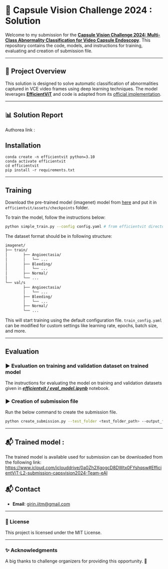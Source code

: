 # 🫧 Capsule Vision Challenge 2024 : Solution

Welcome to my submission for the **[Capsule Vision Challenge 2024: Multi-Class Abnormality Classification for Video Capsule Endoscopy](https://arxiv.org/abs/2408.04940)**. This repository contains the code, models, and instructions for training, evaluating and creation of submission file.

---

## 🌟 Project Overview

This solution is designed to solve automatic classification of abnormalities captured in VCE video frames using deep learning techniques. The model leverages **[EfficientViT](https://github.com/mit-han-lab/efficientvit)** and code is adapted from its [official implementation](https://github.com/mit-han-lab/efficientvit).

---

## 📊 Solution Report

Authorea link : 

## Installation
```
conda create -n efficientvit python=3.10
conda activate efficientvit
cd efficientvit
pip install -r requirements.txt
```
---

## Training

Download the pre-trained model (imagenet) model from [here](https://www.icloud.com/iclouddrive/0aa43CSXmSwJITAuxD8Zrswng#l2-r224) and put it in `efficientvit/assets/checkpoints` folder.

To train the model, follow the instructions below:

```bash
python simple_train.py --config config.yaml # from efficientvit directory
```

The dataset format should be in following structure:

```bash
imagenet/
├── train/
│       ├── Angioectasia/
│       │   └── ...
│       ├── Bleeding/
│       │   └── ...
│       ├── Normal/
│       └── ...
└── val/s
        ├── Angioectasia/
        │   └── ...
        ├── Bleeding/
        │   └── ...
        ├── Normal/
        └── ...
```


This will start training using the default configuration file. `train_config.yaml` can be modified for custom settings like learning rate, epochs, batch size, and more.

---

## Evaluation 

### ▶ Evaluation on training and validation dataset on trained model

The instructions for evaluating the model on training and validation datasets given in
[***efficientvit / eval_model.ipynb***](efficientvit/eval_model.ipynb) notebook.

### ▶ Creation of submission file
Run the below command to create the submission file.
```bash
python create_submission.py --test_folder <test_folder_path> --output_file <output_file_path> --model_path <model_path> --num_classes 10
```
---

## 📬 Trained model :
The trained model is available used for submission can be downloaded from the following link:
https://www.icloud.com/iclouddrive/0a0Zh2XgogcD8DWtx0FYshqsw#EfficientViT-L2-submission-capsvision2024-Team-eAI


## 📬 Contact

- **Email**: girin.iitm@gmail.com

---

### 📄 License

This project is licensed under the MIT License.

---

### ✨ Acknowledgments

A big thanks to challenge organizers for providing this opportunity. 🙏

